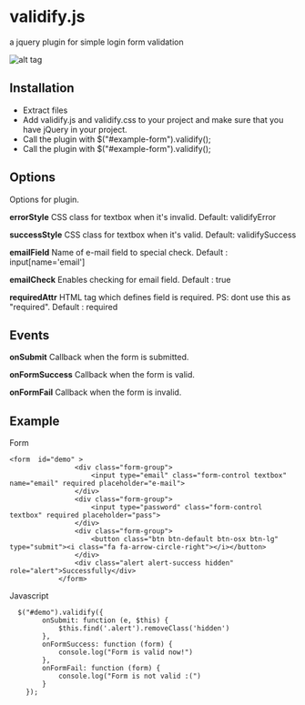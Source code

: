 # validify.js
a jquery plugin for simple login form validation

![alt tag](https://raw.github.com/emretekince/validify.js/master/cover.jpg)

## Installation

* Extract files
* Add validify.js and validify.css to your project and make sure that you have jQuery in your project.
* Call the plugin with $("#example-form").validify();
* Call the plugin with $("#example-form").validify();

## Options

Options for plugin.

**errorStyle** CSS class for textbox when it's invalid. 
Default: validifyError

**successStyle** CSS class for textbox when it's valid. 
Default: validifySuccess

**emailField** Name of e-mail field to special check. 
Default : input[name='email']

**emailCheck** Enables checking for email field.
Default : true

**requiredAttr** HTML tag which defines field is required. PS: dont use this as "required". 
Default : required

## Events

**onSubmit** Callback when the form is submitted.

**onFormSuccess** Callback when the form is valid.

**onFormFail** Callback when the form is invalid.

## Example

Form

```
<form  id="demo" >
                <div class="form-group">
                    <input type="email" class="form-control textbox" name="email" required placeholder="e-mail">
                </div>
                <div class="form-group">
                    <input type="password" class="form-control textbox" required placeholder="pass">
                </div>
                <div class="form-group">
                    <button class="btn btn-default btn-osx btn-lg"  type="submit"><i class="fa fa-arrow-circle-right"></i></button>
                </div>
                <div class="alert alert-success hidden" role="alert">Successfully</div>
            </form>
```

Javascript
```
  $("#demo").validify({
        onSubmit: function (e, $this) {
            $this.find('.alert').removeClass('hidden')
        },
        onFormSuccess: function (form) {
            console.log("Form is valid now!")
        },
        onFormFail: function (form) {
            console.log("Form is not valid :(")
        }
    });
```
